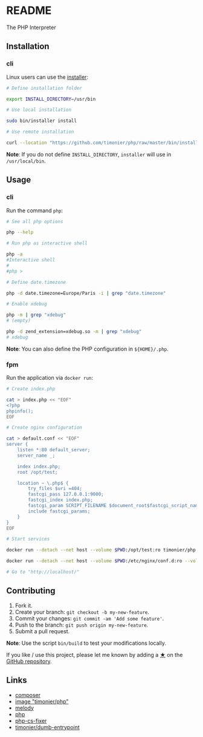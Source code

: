 # README

The PHP Interpreter

## Installation

### cli

Linux users can use the [installer](https://github.com/timonier/php/blob/master/bin/installer):

```sh
# Define installation folder

export INSTALL_DIRECTORY=/usr/bin

# Use local installation

sudo bin/installer install

# Use remote installation

curl --location "https://github.com/timonier/php/raw/master/bin/installer" | sudo sh -s -- install
```

__Note__: If you do not define `INSTALL_DIRECTORY`, `installer` will use in `/usr/local/bin`.

## Usage

### cli

Run the command `php`:

```sh
# See all php options

php --help

# Run php as interactive shell

php -a
#Interactive shell
#
#php >

# Define date.timezone

php -d date.timezone=Europe/Paris -i | grep "date.timezone"

# Enable xdebug

php -m | grep "xdebug"
# (empty)

php -d zend_extension=xdebug.so -m | grep "xdebug"
# xdebug
```

__Note__: You can also define the PHP configuration in `${HOME}/.php`.

### fpm

Run the application via `docker run`:

```sh
# Create index.php

cat > index.php << "EOF"
<?php
phpinfo();
EOF

# Create nginx configuration

cat > default.conf << "EOF"
server {
    listen *:80 default_server;
    server_name _;

    index index.php;
    root /opt/test;

    location ~ \.php$ {
        try_files $uri =404;
        fastcgi_pass 127.0.0.1:9000;
        fastcgi_index index.php;
        fastcgi_param SCRIPT_FILENAME $document_root$fastcgi_script_name;
        include fastcgi_params;
    }
}
EOF

# Start services

docker run --detach --net host --volume $PWD:/opt/test:ro timonier/php:fpm

docker run --detach --net host --volume $PWD:/etc/nginx/conf.d:ro --volume $PWD:/opt/test:ro nginx:stable-alpine

# Go to "http://localhost/"
```

## Contributing

1. Fork it.
2. Create your branch: `git checkout -b my-new-feature`.
3. Commit your changes: `git commit -am 'Add some feature'`.
4. Push to the branch: `git push origin my-new-feature`.
5. Submit a pull request.

__Note__: Use the script `bin/build` to test your modifications locally.

If you like / use this project, please let me known by adding a [★](https://help.github.com/articles/about-stars/) on the [GitHub repository](https://github.com/timonier/php).

## Links

* [composer](https://getcomposer.org)
* [image "timonier/php"](https://hub.docker.com/r/timonier/php/)
* [melody](http://melody.sensiolabs.org)
* [php](http://www.php.net/)
* [php-cs-fixer](https://github.com/FriendsOfPHP/PHP-CS-Fixer)
* [timonier/dumb-entrypoint](https://github.com/timonier/dumb-entrypoint)
